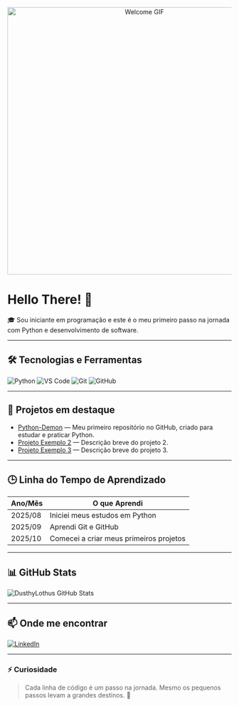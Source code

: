 <p align="center">
  <img src="https://i.pinimg.com/originals/45/fd/e8/45fde8fbe7299d1bffcf34e0e4a61462.gif" alt="Welcome GIF" width="600"/>
</p>

# Hello There! 🍷

🎓 Sou iniciante em programação e este é o meu primeiro passo na jornada com Python e desenvolvimento de software.

---

## 🛠 Tecnologias e Ferramentas

<p>
  <img src="https://img.shields.io/badge/Python-3670A0?style=for-the-badge&logo=python&logoColor=white" alt="Python"/>
  <img src="https://img.shields.io/badge/Visual_Studio_Code-007ACC?style=for-the-badge&logo=visual-studio-code&logoColor=white" alt="VS Code"/>
  <img src="https://img.shields.io/badge/Git-F05032?style=for-the-badge&logo=git&logoColor=white" alt="Git"/>
  <img src="https://img.shields.io/badge/GitHub-181717?style=for-the-badge&logo=github&logoColor=white" alt="GitHub"/>
</p>

---

## 📌 Projetos em destaque

- [Python-Demon](https://github.com/DusthyLothus/Python-Demon) — Meu primeiro repositório no GitHub, criado para estudar e praticar Python.
- [Projeto Exemplo 2](https://github.com/DusthyLothus/ProjetoExemplo2) — Descrição breve do projeto 2.
- [Projeto Exemplo 3](https://github.com/DusthyLothus/ProjetoExemplo3) — Descrição breve do projeto 3.

---

## 🕒 Linha do Tempo de Aprendizado

| Ano/Mês | O que Aprendi                     |
|---------|----------------------------------|
| 2025/08 | Iniciei meus estudos em Python   |
| 2025/09 | Aprendi Git e GitHub              |
| 2025/10 | Comecei a criar meus primeiros projetos |

---

## 📊 GitHub Stats

![DusthyLothus GitHub Stats](https://github-readme-stats.vercel.app/api?username=DusthyLothus&show_icons=true&theme=tokyonight&count_private=true)

---

## 📫 Onde me encontrar

[![LinkedIn](https://img.shields.io/badge/LinkedIn-0077B5?style=flat-square&logo=linkedin&logoColor=white)](https://linkedin.com/in/eduardo-silva-32369b1a9)

---

### ⚡ Curiosidade

> Cada linha de código é um passo na jornada. Mesmo os pequenos passos levam a grandes destinos. 🚀
